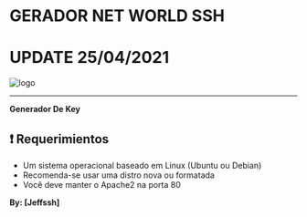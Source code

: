 ﻿# GERADOR NET WORLD SSH
# UPDATE 25/04/2021

![logo](https://github.com/A)

-------------------------------------------------------------------------------

**Generador De Key**

## :heavy_exclamation_mark: Requerimientos

* Um sistema operacional baseado em Linux (Ubuntu ou Debian)
* Recomenda-se usar uma distro nova ou formatada
* Você deve manter o Apache2 na porta 80


**By: [Jeffssh]**
